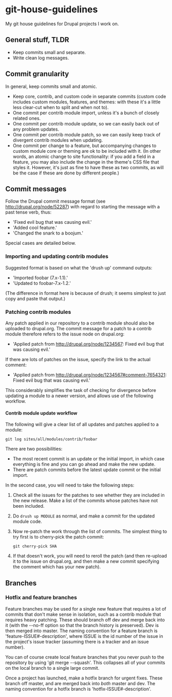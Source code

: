 git-house-guidelines
====================

My git house guidelines for Drupal projects I work on.

## General stuff, TLDR ##

* Keep commits small and separate.
* Write clean log messages.

## Commit granularity ##

In general, keep commits small and atomic.

* Keep core, contrib, and custom code in separate commits (custom code includes custom modules, features, and themes: with these it's a little less clear-cut when to split and when not to).
* One commit per contrib module import, unless it's a bunch of closely related ones.
* One commit per contrib module update, so we can easily back out of any problem updates.
* One commit per contrib module patch, so we can easily keep track of divergent contrib modules when updating.
* One commit per change to a feature, but accompanying changes to custom module core or theming are ok to be included with it. (In other words, an atomic change to site functionality: if you add a field in a feature, you may also include the change in the theme's CSS file that styles it. However, it's just as fine to have these as two commits, as will be the case if these are done by different people.)

## Commit messages ##

Follow the Drupal commit message format (see http://drupal.org/node/52287) with regard to starting the message with a past tense verb, thus:

* 'Fixed evil bug that was causing evil.'
* 'Added cool feature.'
* 'Changed the snark to a boojum.'

Special cases are detailed below.

### Importing and updating contrib modules ###

Suggested format is based on what the 'drush up' command outputs:

* 'Imported foobar (7.x-1.1).'
* 'Updated to foobar-7.x-1.2.'

(The difference in format here is because of drush; it seems simplest to just copy and paste that output.)

### Patching contrib modules

Any patch applied in our repository to a contrib module should also be uploaded to drupal.org. The commit message for a patch to a contrib module therefore refers to the issue node on drupal.org:

* 'Applied patch from http://drupal.org/node/1234567: Fixed evil bug that was causing evil.'

If there are lots of patches on the issue, specify the link to the actual comment:

* 'Applied patch from http://drupal.org/node/1234567#comment-7654321: Fixed evil bug that was causing evil.'

This considerably simplifies the task of checking for divergence before updating a module to a newer version, and allows use of the following workflow.

#### Contrib module update workflow ####

The following will give a clear list of all updates and patches applied to a module:

```
git log sites/all/modules/contrib/foobar
```

There are two possibilities:

- The most recent commit is an update or the initial import, in which case everything is fine and you can go ahead and make the new update.
- There are patch commits before the latest update commit or the initial import.

In the second case, you will need to take the following steps:

1. Check all the issues for the patches to see whether they are included in the new release. Make a list of the commits whose patches have not been included.
2. Do ```drush up MODULE``` as normal, and make a commit for the updated module code.
3. Now re-patch the work through the list of commits. The simplest thing to try first is to cherry-pick the patch commit:
    
    ```git cherry-pick SHA```
4. If that doesn't work, you will need to reroll the patch (and then re-upload it to the issue on drupal.org, and then make a new commit specifying the comment which has your new patch).

## Branches ##

### Hotfix and feature branches ###

Feature branches may be used for a single new feature that requires a lot of commits that don't make sense in isolation, such as a contrib module that requires heavy patching. These should branch off dev and merge back into it (with the --no-ff option so that the branch history is preserved). Dev is then merged into master. The naming convention for a feature branch is 'feature-ISSUE#-description', where ISSUE is the id number of the issue in the project's issue tracker (assuming there is a tracker and an issue number).

You can of course create local feature branches that you never push to the repository by using 'git merge --squash'. This collapses all of your commits on the local branch to a single large commit.

Once a project has launched, make a hotfix branch for urgent fixes. These branch off master, and are merged back into *both* master and dev. The naming convention for a hotfix branch is 'hotfix-ISSUE#-description'.

